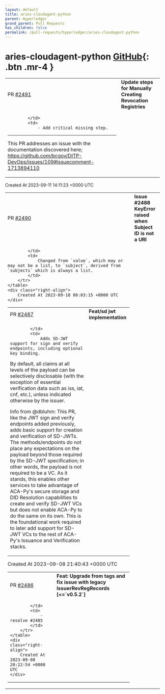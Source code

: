 ```yaml
---
layout: default
title: aries-cloudagent-python
parent: Hyperledger
grand_parent: Pull Requests
has_children: false
permalink: /pull-requests/hyperledger/aries-cloudagent-python
---
```


# aries-cloudagent-python <span class="fs-3 right-align">[GitHub](https://github.com/hyperledger/aries-cloudagent-python){: .btn .mr-4 }</span>


<div>
    <table>
        <tr>
            <td>
                PR <a href="https://github.com/hyperledger/aries-cloudagent-python/pull/2491" class=".btn">#2491</a>
            </td>
            <td>
                <b>
                    Update steps for Manually Creating Revocation Registries
                </b>
            </td>
        </tr>
        <tr>
            <td>
                
            </td>
            <td>
                - Add critical missing step.

------------

This PR addresses an issue with the documentation discovered here; https://github.com/bcgov/DITP-DevOps/issues/109#issuecomment-1713894110
            </td>
        </tr>
    </table>
    <div class="right-align">
        Created At 2023-09-11 14:11:23 +0000 UTC
    </div>
</div>

<div>
    <table>
        <tr>
            <td>
                PR <a href="https://github.com/hyperledger/aries-cloudagent-python/pull/2490" class=".btn">#2490</a>
            </td>
            <td>
                <b>
                    Issue #2488 KeyError raised when Subject ID is not a URI
                </b>
            </td>
        </tr>
        <tr>
            <td>
                
            </td>
            <td>
                Changed from `value`, which may or may not be a list, to `subject`, derived from `subjects` which is always a list.
            </td>
        </tr>
    </table>
    <div class="right-align">
        Created At 2023-09-10 06:03:15 +0000 UTC
    </div>
</div>

<div>
    <table>
        <tr>
            <td>
                PR <a href="https://github.com/hyperledger/aries-cloudagent-python/pull/2487" class=".btn">#2487</a>
            </td>
            <td>
                <b>
                    Feat/sd jwt implementation
                </b>
            </td>
        </tr>
        <tr>
            <td>
                
            </td>
            <td>
                Adds SD-JWT support for sign and verify endpoints, including optional key binding.

By default, all claims at all levels of the payload can be selectively disclosable (with the exception of essential verification data such as iss, iat, cnf, etc.), unless indicated otherwise by the issuer.

Info from @dbluhm: This PR, like the JWT sign and verify endpoints added previously, adds basic support for creation and verification of SD-JWTs. The methods/endpoints do not place any expectations on the payload beyond those required by the SD-JWT specification; in other words, the payload is not required to be a VC. As it stands, this enables other services to take advantage of ACA-Py's secure storage and DID Resolution capabilities to create and verify SD-JWT VCs but does not enable ACA-Py to do the same on its own. This is the foundational work required to later add support for SD-JWT VCs to the rest of ACA-Py's Issuance and Verification stacks.
            </td>
        </tr>
    </table>
    <div class="right-align">
        Created At 2023-09-08 21:40:43 +0000 UTC
    </div>
</div>

<div>
    <table>
        <tr>
            <td>
                PR <a href="https://github.com/hyperledger/aries-cloudagent-python/pull/2486" class=".btn">#2486</a>
            </td>
            <td>
                <b>
                    Feat: Upgrade from tags and fix issue with legacy IssuerRevRegRecords [<=`v0.5.2`]
                </b>
            </td>
        </tr>
        <tr>
            <td>
                
            </td>
            <td>
                - resolve #2485 
            </td>
        </tr>
    </table>
    <div class="right-align">
        Created At 2023-09-08 20:22:54 +0000 UTC
    </div>
</div>

